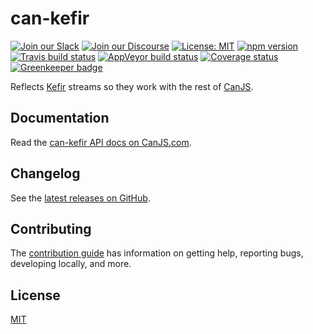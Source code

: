# can-kefir

[![Join our Slack](https://img.shields.io/badge/slack-join%20chat-611f69.svg)](https://www.bitovi.com/community/slack?utm_source=badge&utm_medium=badge&utm_campaign=pr-badge&utm_content=badge)
[![Join our Discourse](https://img.shields.io/discourse/https/forums.bitovi.com/posts.svg)](https://forums.bitovi.com/?utm_source=badge&utm_medium=badge&utm_campaign=pr-badge&utm_content=badge)
[![License: MIT](https://img.shields.io/badge/license-MIT-blue.svg)](https://github.com/canjs/can-kefir/blob/master/LICENSE)
[![npm version](https://badge.fury.io/js/can-kefir.svg)](https://www.npmjs.com/package/can-kefir)
[![Travis build status](https://travis-ci.org/canjs/can-kefir.svg?branch=master)](https://travis-ci.org/canjs/can-kefir)
[![AppVeyor build status](https://ci.appveyor.com/api/projects/status/github/canjs/can-kefir?branch=master&svg=true)](https://ci.appveyor.com/project/matthewp/can-kefir)
[![Coverage status](https://coveralls.io/repos/github/canjs/can-kefir/badge.svg?branch=master)](https://coveralls.io/github/canjs/can-kefir?branch=master)
[![Greenkeeper badge](https://badges.greenkeeper.io/canjs/can-kefir.svg)](https://greenkeeper.io/)

Reflects [Kefir](https://rpominov.github.io/kefir/) streams so they work with the rest of [CanJS](https://canjs.com/).

## Documentation

Read the [can-kefir API docs on CanJS.com](https://canjs.com/doc/can-kefir.html).

## Changelog

See the [latest releases on GitHub](https://github.com/canjs/can-kefir/releases).

## Contributing

The [contribution guide](https://github.com/canjs/can-kefir/blob/master/CONTRIBUTING.md) has information on getting help, reporting bugs, developing locally, and more.

## License

[MIT](https://github.com/canjs/can-kefir/blob/master/LICENSE)
